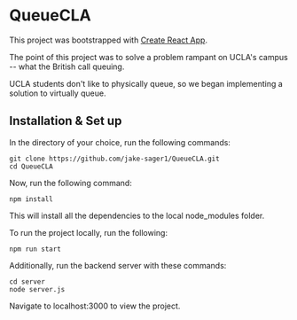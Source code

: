 # QueueCLA

This project was bootstrapped with [Create React App](https://github.com/facebook/create-react-app).

The point of this project was to solve a problem rampant on UCLA's campus -- what the British call queuing.

UCLA students don't like to physically queue, so we began implementing a solution to virtually queue.

## Installation & Set up

In the directory of your choice, run the following commands:

    git clone https://github.com/jake-sager1/QueueCLA.git
    cd QueueCLA

Now, run the following command:

    npm install
    
This will install all the dependencies to the local node_modules folder.

To run the project locally, run the following:

    npm run start
    
Additionally, run the backend server with these commands:

    cd server
    node server.js
    
Navigate to localhost:3000 to view the project.